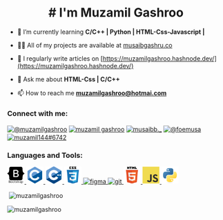 <h1 align="center"> # I'm Muzamil Gashroo</h1>
<!--  <h3 align="center">A passionate frontend developer from Kashmir,</h3> -->

<!-- <p align="left"> <a href="https://twitter.com/@muzamilgashroo" target="blank"><img src="https://img.shields.io/twitter/follow/@muzamilgashroo?logo=twitter&style=for-the-badge" alt="muzamilgashroo" /></a> </p> -->

- 🌱 I’m currently learning **C/C++ | Python | HTML-Css-Javascript |**

- 👨‍💻 All of my projects are available at [musaibgashru.co](musaibgashru.co)

- 📝 I regularly write articles on [https://muzamilgashroo.hashnode.dev/](https://muzamilgashroo.hashnode.dev/)

- 💬 Ask me about **HTML-Css | C/C++**

- 📫 How to reach me **muzamilgashroo@hotmai.com**


<h3 align="left">Connect with me:</h3>
<p align="left">
<a href="https://twitter.com/@muzamilgashroo" target="blank"><img align="center" src="https://raw.githubusercontent.com/rahuldkjain/github-profile-readme-generator/master/src/images/icons/Social/twitter.svg" alt="@muzamilgashroo" height="30" width="40" /></a>
<a href="https://linkedin.com/in/muzamil gashroo" target="blank"><img align="center" src="https://raw.githubusercontent.com/rahuldkjain/github-profile-readme-generator/master/src/images/icons/Social/linked-in-alt.svg" alt="muzamil gashroo" height="30" width="40" /></a>
<a href="https://instagram.com/musaibb._" target="blank"><img align="center" src="https://raw.githubusercontent.com/rahuldkjain/github-profile-readme-generator/master/src/images/icons/Social/instagram.svg" alt="musaibb._" height="30" width="40" /></a>
<a href="https://hashnode.com/@foemusa" target="blank"><img align="center" src="https://raw.githubusercontent.com/rahuldkjain/github-profile-readme-generator/master/src/images/icons/Social/hashnode.svg" alt="@foemusa" height="30" width="40" /></a>
<a href="https://discord.gg/muzamil144#6742" target="blank"><img align="center" src="https://raw.githubusercontent.com/rahuldkjain/github-profile-readme-generator/master/src/images/icons/Social/discord.svg" alt="muzamil144#6742" height="30" width="40" /></a>
</p>

<h3 align="left">Languages and Tools:</h3>
<p align="left"> <a href="https://getbootstrap.com" target="_blank" rel="noreferrer"> <img src="https://raw.githubusercontent.com/devicons/devicon/master/icons/bootstrap/bootstrap-plain-wordmark.svg" alt="bootstrap" width="40" height="40"/> </a> <a href="https://www.cprogramming.com/" target="_blank" rel="noreferrer"> <img src="https://raw.githubusercontent.com/devicons/devicon/master/icons/c/c-original.svg" alt="c" width="40" height="40"/> </a> <a href="https://www.w3schools.com/cpp/" target="_blank" rel="noreferrer"> <img src="https://raw.githubusercontent.com/devicons/devicon/master/icons/cplusplus/cplusplus-original.svg" alt="cplusplus" width="40" height="40"/> </a> <a href="https://www.w3schools.com/css/" target="_blank" rel="noreferrer"> <img src="https://raw.githubusercontent.com/devicons/devicon/master/icons/css3/css3-original-wordmark.svg" alt="css3" width="40" height="40"/> </a> <a href="https://www.figma.com/" target="_blank" rel="noreferrer"> <img src="https://www.vectorlogo.zone/logos/figma/figma-icon.svg" alt="figma" width="40" height="40"/> </a> <a href="https://git-scm.com/" target="_blank" rel="noreferrer"> <img src="https://www.vectorlogo.zone/logos/git-scm/git-scm-icon.svg" alt="git" width="40" height="40"/> </a> <a href="https://www.w3.org/html/" target="_blank" rel="noreferrer"> <img src="https://raw.githubusercontent.com/devicons/devicon/master/icons/html5/html5-original-wordmark.svg" alt="html5" width="40" height="40"/> </a> <a href="https://developer.mozilla.org/en-US/docs/Web/JavaScript" target="_blank" rel="noreferrer"> <img src="https://raw.githubusercontent.com/devicons/devicon/master/icons/javascript/javascript-original.svg" alt="javascript" width="40" height="40"/> </a> <a href="https://www.python.org" target="_blank" rel="noreferrer"> <img src="https://raw.githubusercontent.com/devicons/devicon/master/icons/python/python-original.svg" alt="python" width="40" height="40"/> </a> </p>

<p>&nbsp;<img align="center" src="https://github-readme-stats.vercel.app/api?username=muzamilgashroo&show_icons=true&locale=en" alt="muzamilgashroo" /></p>
<p><img align="center" src="https://github-readme-streak-stats.herokuapp.com/?user=muzamilgashroo&" alt="muzamilgashroo" /></p>
